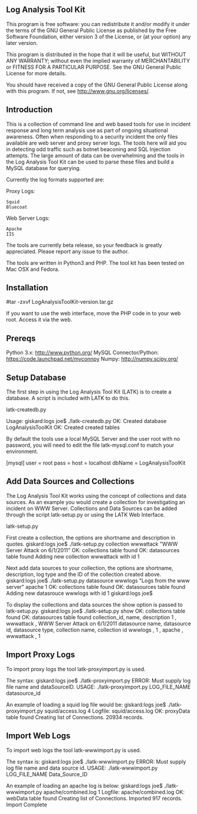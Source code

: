 Log Analysis Tool Kit 
---------------------
This program is free software: you can redistribute it and/or modify
it under the terms of the GNU General Public License as published by
the Free Software Foundation, either version 3 of the License, or
(at your option) any later version.

This program is distributed in the hope that it will be useful,
but WITHOUT ANY WARRANTY; without even the implied warranty of
MERCHANTABILITY or FITNESS FOR A PARTICULAR PURPOSE.  See the
GNU General Public License for more details.

You should have received a copy of the GNU General Public License
along with this program.  If not, see <http://www.gnu.org/licenses/>.

Introduction
---------------------
This is a collection of command line and web based tools for use in incident response and long term analysis use as part of ongoing situational awareness. Often when responding to a security incident the only files available are web server  and proxy server logs. The tools here will aid you in detecting odd traffic such as botnet beaconing and SQL Injection attempts. The large amount of data can be overwhelming and the tools in the Log Analysis Tool Kit can be used to parse these files and build a MySQL database for querying.

Currently the log formats supported are:

Proxy Logs:

    Squid
    Bluecoat

Web Server Logs:

    Apache
    IIS

The tools are currently beta release, so your feedback is greatly appreciated. Please report any issue to the author. 

The tools are written in Python3 and PHP. The tool kit has been tested on Mac OSX and Fedora.


Installation
-----------------
#tar -zxvf LogAnalysisToolKit-version.tar.gz  

If you want to use the web interface, move the PHP code in to your web root. Access it via the web. 

Prereqs
-----------------
Python 3.x: http://www.python.org/
MySQL Connector/Python: https://code.launchpad.net/myconnpy 
Numpy: http://numpy.scipy.org/

Setup Database
-----------------
The first step in using the Log Analysis Tool Kit (LATK) is to create a database. A script is included with LATK to do this. 

latk-createdb.py

Usage:
giskard:logs joe$ ./latk-createdb.py
OK: Created database LogAnalysisToolKit
OK: Created created tables

By default the tools use a local MySQL Server and the user root with no password, you will need to edit the file latk-mysql.conf to match your environment.

[mysql]
user = root
pass =
host = localhost
dbName = LogAnalysisToolKit

Add Data Sources and Collections
-----------------
The Log Analysis Tool Kit works using the concept of  collections and data sources. As an example you would create a collection for investigating an incident on WWW Server. Collections and Data Sources can be added through the script latk-setup.py or using the LATK Web Interface.

latk-setup.py 

First create a collection, the options are shortname and description in quotes.
giskard:logs joe$ ./latk-setup.py collection wwwattack "WWW Server Attack on 6/1/2011"
OK: collections table found
OK: datasources table found
Adding new collection wwwattack with id 1

Next add data sources to your collection, the options are shortname, description, log type and the ID of the collection created above.
giskard:logs joe$ ./latk-setup.py datasource wwwlogs "Logs from the www server" apache 1
OK: collections table found
OK: datasources table found
Adding new datasrouce wwwlogs with id 1
giskard:logs joe$

To display the collections and data sources the show option is passed to latk-setup.py.
giskard:logs joe$ ./latk-setup.py show
OK: collections table found
OK: datasources table found
collection_id, name, description
1 , wwwattack , WWW Server Attack on 6/1/2011
datasource name, datasource id, datasource type,  collection name, collection id
wwwlogs , 1 , apache , wwwattack , 1

Import Proxy Logs
-----------------
To import proxy logs the tool latk-proxyimport.py is used. 

The syntax: 
giskard:logs joe$ ./latk-proxyimport.py
ERROR: Must supply log file name and dataSourceID.
USAGE: ./latk-proxyimport.py LOG_FILE_NAME datasource_id

An example of loading a squid log file would be:
giskard:logs joe$ ./latk-proxyimport.py squid/access.log 4
Logfile: squid/access.log
OK: proxyData table found
Creating list of Connections.
20934 records.

Import Web Logs
-----------------
To import web logs the tool latk-wwwimport.py is used.

The syntax is:
giskard:logs joe$ ./latk-wwwimport.py
ERROR: Must supply log file name and data source id.
USAGE: ./latk-wwwimport.py LOG_FILE_NAME Data_Source_ID

An example of loading an apache log is below:
giskard:logs joe$ ./latk-wwwimport.py apache/combined.log 1
Logfile: apache/combined.log
OK: webData table found
Creating list of Connections.
Imported 917 records.
Import Complete

